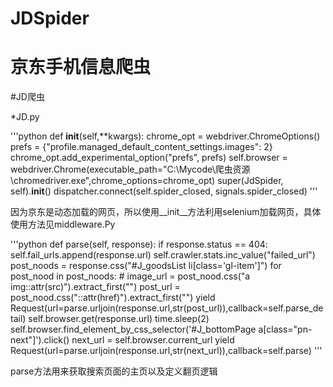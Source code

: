 # JDSpider
京东手机信息爬虫
====
#JD爬虫

*JD.py

'''python
     def __init__(self,**kwargs):
        chrome_opt = webdriver.ChromeOptions()
        prefs = {"profile.managed_default_content_settings.images": 2}
        chrome_opt.add_experimental_option("prefs", prefs)
        self.browser = webdriver.Chrome(executable_path="C:\Mycode\爬虫资源\chromedriver.exe",chrome_options=chrome_opt)
        super(JdSpider, self).__init__()
        dispatcher.connect(self.spider_closed, signals.spider_closed)
'''

因为京东是动态加载的网页，所以使用__init__方法利用selenium加载网页，具体使用方法见middleware.Py

'''python
    def parse(self, response):
        if response.status == 404:
            self.fail_urls.append(response.url)
            self.crawler.stats.inc_value("failed_url")
        post_noods = response.css("#J_goodsList li[class='gl-item']")
        for post_nood in post_noods:
            # image_url = post_nood.css("a img::attr(src)").extract_first("")
            post_url = post_nood.css("::attr(href)").extract_first("")
            yield Request(url=parse.urljoin(response.url,str(post_url)),callback=self.parse_detail)
        self.browser.get(response.url)
        time.sleep(2)
        self.browser.find_element_by_css_selector('#J_bottomPage a[class="pn-next"]').click()
        next_url = self.browser.current_url
        yield Request(url=parse.urljoin(response.url,str(next_url)),callback=self.parse)
'''

parse方法用来获取搜索页面的主页以及定义翻页逻辑
